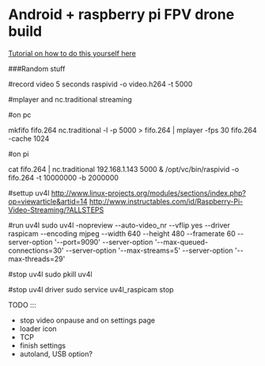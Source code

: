 # Android + raspberry pi FPV drone build

[Tutorial on how to do this yourself here](https://icebirdsoftware.com/blog/how-to-build-a-full-fpv-drone-with-a-raspberry-pi-for-about-200-dollars/)

###Random stuff

#record video 5 seconds
raspivid -o video.h264 -t 5000

#mplayer and nc.traditional streaming

#on pc

mkfifo fifo.264
nc.traditional -l -p 5000 > fifo.264 | mplayer -fps 30 fifo.264 -cache 1024

#on pi

cat fifo.264 | nc.traditional 192.168.1.143 5000 & /opt/vc/bin/raspivid -o fifo.264 -t 10000000 -b 2000000

#settup uv4l
http://www.linux-projects.org/modules/sections/index.php?op=viewarticle&artid=14
http://www.instructables.com/id/Raspberry-Pi-Video-Streaming/?ALLSTEPS

#run uv4l
sudo uv4l -nopreview --auto-video_nr --vflip yes --driver raspicam --encoding mjpeg --width 640 --height 480 --framerate 60 --server-option '--port=9090' --server-option '--max-queued-connections=30' --server-option '--max-streams=5' --server-option '--max-threads=29'

#stop uv4l
sudo pkill uv4l

#stop uv4l driver
sudo service uv4l_raspicam stop



TODO ::: 
- stop video onpause and on settings page
- loader icon
- TCP
- finish settings
- autoland, USB option?
